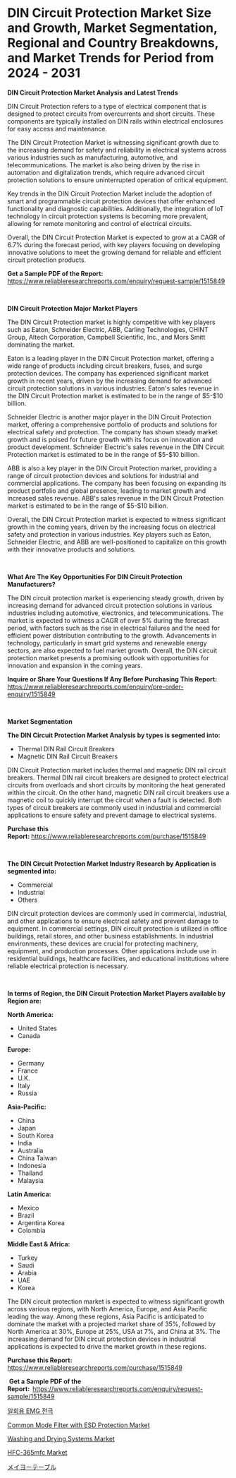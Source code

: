 <p><h1>DIN Circuit Protection Market Size and Growth, Market Segmentation, Regional and Country Breakdowns, and Market Trends for Period from 2024 -  2031</h1></p><p><strong>DIN Circuit Protection Market Analysis and Latest Trends</strong></p>
<p><p>DIN Circuit Protection refers to a type of electrical component that is designed to protect circuits from overcurrents and short circuits. These components are typically installed on DIN rails within electrical enclosures for easy access and maintenance.</p><p>The DIN Circuit Protection Market is witnessing significant growth due to the increasing demand for safety and reliability in electrical systems across various industries such as manufacturing, automotive, and telecommunications. The market is also being driven by the rise in automation and digitalization trends, which require advanced circuit protection solutions to ensure uninterrupted operation of critical equipment.</p><p>Key trends in the DIN Circuit Protection Market include the adoption of smart and programmable circuit protection devices that offer enhanced functionality and diagnostic capabilities. Additionally, the integration of IoT technology in circuit protection systems is becoming more prevalent, allowing for remote monitoring and control of electrical circuits.</p><p>Overall, the DIN Circuit Protection Market is expected to grow at a CAGR of 6.7% during the forecast period, with key players focusing on developing innovative solutions to meet the growing demand for reliable and efficient circuit protection products.</p></p>
<p><strong>Get a Sample PDF of the Report:&nbsp;</strong> <a href="https://www.reliableresearchreports.com/enquiry/request-sample/1515849">https://www.reliableresearchreports.com/enquiry/request-sample/1515849</a></p>
<p>&nbsp;</p>
<p><strong>DIN Circuit Protection Major Market Players</strong></p>
<p><p>The DIN Circuit Protection market is highly competitive with key players such as Eaton, Schneider Electric, ABB, Carling Technologies, CHINT Group, Altech Corporation, Campbell Scientific, Inc., and Mors Smitt dominating the market. </p><p>Eaton is a leading player in the DIN Circuit Protection market, offering a wide range of products including circuit breakers, fuses, and surge protection devices. The company has experienced significant market growth in recent years, driven by the increasing demand for advanced circuit protection solutions in various industries. Eaton's sales revenue in the DIN Circuit Protection market is estimated to be in the range of $5-$10 billion.</p><p>Schneider Electric is another major player in the DIN Circuit Protection market, offering a comprehensive portfolio of products and solutions for electrical safety and protection. The company has shown steady market growth and is poised for future growth with its focus on innovation and product development. Schneider Electric's sales revenue in the DIN Circuit Protection market is estimated to be in the range of $5-$10 billion.</p><p>ABB is also a key player in the DIN Circuit Protection market, providing a range of circuit protection devices and solutions for industrial and commercial applications. The company has been focusing on expanding its product portfolio and global presence, leading to market growth and increased sales revenue. ABB's sales revenue in the DIN Circuit Protection market is estimated to be in the range of $5-$10 billion.</p><p>Overall, the DIN Circuit Protection market is expected to witness significant growth in the coming years, driven by the increasing focus on electrical safety and protection in various industries. Key players such as Eaton, Schneider Electric, and ABB are well-positioned to capitalize on this growth with their innovative products and solutions.</p></p>
<p>&nbsp;</p>
<p><strong>What Are The Key Opportunities For DIN Circuit Protection Manufacturers?</strong></p>
<p><p>The DIN circuit protection market is experiencing steady growth, driven by increasing demand for advanced circuit protection solutions in various industries including automotive, electronics, and telecommunications. The market is expected to witness a CAGR of over 5% during the forecast period, with factors such as the rise in electrical failures and the need for efficient power distribution contributing to the growth. Advancements in technology, particularly in smart grid systems and renewable energy sectors, are also expected to fuel market growth. Overall, the DIN circuit protection market presents a promising outlook with opportunities for innovation and expansion in the coming years.</p></p>
<p><strong>Inquire or Share Your Questions If Any Before Purchasing This Report:</strong> <a href="https://www.reliableresearchreports.com/enquiry/pre-order-enquiry/1515849">https://www.reliableresearchreports.com/enquiry/pre-order-enquiry/1515849</a></p>
<p>&nbsp;</p>
<p><strong>Market Segmentation</strong></p>
<p><strong>The DIN Circuit Protection Market Analysis by types is segmented into:</strong></p>
<p><ul><li>Thermal DIN Rail Circuit Breakers</li><li>Magnetic DIN Rail Circuit Breakers</li></ul></p>
<p><p>DIN Circuit Protection market includes thermal and magnetic DIN rail circuit breakers. Thermal DIN rail circuit breakers are designed to protect electrical circuits from overloads and short circuits by monitoring the heat generated within the circuit. On the other hand, magnetic DIN rail circuit breakers use a magnetic coil to quickly interrupt the circuit when a fault is detected. Both types of circuit breakers are commonly used in industrial and commercial applications to ensure safety and prevent damage to electrical systems.</p></p>
<p><strong>Purchase this Report:&nbsp;</strong><a href="https://www.reliableresearchreports.com/purchase/1515849">https://www.reliableresearchreports.com/purchase/1515849</a></p>
<p>&nbsp;</p>
<p><strong>The DIN Circuit Protection Market Industry Research by Application is segmented into:</strong></p>
<p><ul><li>Commercial</li><li>Industrial</li><li>Others</li></ul></p>
<p><p>DIN circuit protection devices are commonly used in commercial, industrial, and other applications to ensure electrical safety and prevent damage to equipment. In commercial settings, DIN circuit protection is utilized in office buildings, retail stores, and other business establishments. In industrial environments, these devices are crucial for protecting machinery, equipment, and production processes. Other applications include use in residential buildings, healthcare facilities, and educational institutions where reliable electrical protection is necessary.</p></p>
<p>&nbsp;</p>
<p><strong>In terms of Region, the DIN Circuit Protection Market Players available by Region are:</strong></p>
<p>
    <p> <strong> North America: </strong>
        <ul>
            <li>United States</li>
            <li>Canada</li>
        </ul>
        </p> 
    <p> <strong> Europe: </strong>
        <ul>
            <li>Germany</li>
            <li>France</li>
            <li>U.K.</li>
            <li>Italy</li>
            <li>Russia</li>
        </ul>
        </p> 
    <p> <strong> Asia-Pacific: </strong>
        <ul>
            <li>China</li>
            <li>Japan</li>
            <li>South Korea</li>
            <li>India</li>
            <li>Australia</li>
            <li>China Taiwan</li>
            <li>Indonesia</li>
            <li>Thailand</li>
            <li>Malaysia</li>
        </ul>
        </p> 
    <p> <strong> Latin America: </strong>
        <ul>
            <li>Mexico</li>
            <li>Brazil</li>
            <li>Argentina Korea</li>
            <li>Colombia</li>
        </ul>
        </p> 
    <p> <strong> Middle East & Africa: </strong>
        <ul>
            <li>Turkey</li>
            <li>Saudi</li>
            <li>Arabia</li>
            <li>UAE</li>
            <li>Korea</li>
        </ul>
    </p>
    </p>
<p><p>The DIN circuit protection market is expected to witness significant growth across various regions, with North America, Europe, and Asia Pacific leading the way. Among these regions, Asia Pacific is anticipated to dominate the market with a projected market share of 35%, followed by North America at 30%, Europe at 25%, USA at 7%, and China at 3%. The increasing demand for DIN circuit protection devices in industrial applications is expected to drive the market growth in these regions.</p></p>
<p><strong>Purchase this Report: </strong><a href="https://www.reliableresearchreports.com/purchase/1515849">https://www.reliableresearchreports.com/purchase/1515849</a></p>
<p>&nbsp;<strong>Get a Sample PDF of the Report:&nbsp;&nbsp;</strong><a href="https://www.reliableresearchreports.com/enquiry/request-sample/1515849">https://www.reliableresearchreports.com/enquiry/request-sample/1515849</a></p>
<p><strong></strong></p>
<p><p><a href="https://medium.com/@nicolereedvwb97hdh8byvmyr/%EC%9D%BC%ED%9A%8C%EC%9A%A9-emg-%EC%A0%84%EA%B7%B9-%EC%8B%9C%EC%9E%A5-%EB%A9%94%ED%8A%B8%EB%A6%AD%EC%8A%A4-%ED%95%B4%EB%8F%85-%EC%8B%9C%EC%9E%A5-%EC%A0%90%EC%9C%A0%EC%9C%A8-%ED%8A%B8%EB%A0%8C%EB%93%9C-%EB%B0%8F-%EC%84%B1%EC%9E%A5-%EC%96%91%EC%83%81-75de16366808">일회용 EMG 전극</a></p><p><a href="https://view.publitas.com/reportprime-1/common-mode-filter-with-esd-protection-market-analysis-examines-its-scope-on-growth-opportunities-and-forecasted-trends-spanning-from-2024-to-2031/">Common Mode Filter with ESD Protection Market</a></p><p><a href="https://frill-swim-3cd.notion.site/Washing-and-Drying-Systems-Market-Research-Report-Unlocks-Analysis-on-the-Market-Financial-Status-M-ac059ba5ba684303af201211a7e2a228">Washing and Drying Systems Market</a></p><p><a href="https://issuu.com/reportprime-2/docs/hfc-365mfc-market-size-2030.pptx">HFC-365mfc Market</a></p><p><a href="https://medium.com/@joanna-goyvaerts/%E3%83%9E%E3%83%A8%E3%83%86%E3%83%BC%E3%83%96%E3%83%AB%E5%B8%82%E5%A0%B4%E3%81%AE%E8%A6%8F%E6%A8%A1-%E5%B8%82%E5%A0%B4%E8%A6%8B%E9%80%9A%E3%81%97%E3%81%A8%E5%B8%82%E5%A0%B4%E4%BA%88%E6%B8%AC-2024%E5%B9%B4%E3%81%8B%E3%82%892031%E5%B9%B4-c7be2f9d58ca">メイヨーテーブル</a></p></p>